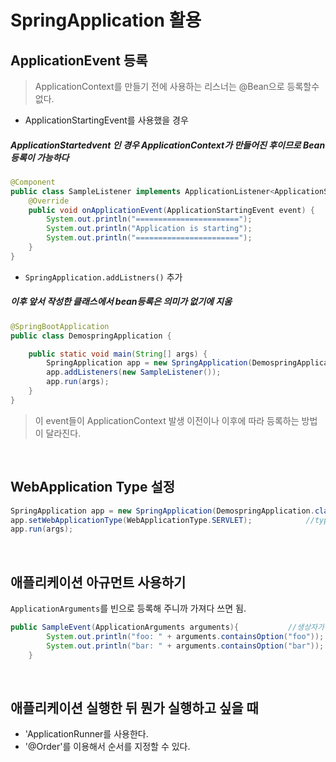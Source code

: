 SpringApplication 활용
===================

ApplicationEvent 등록
---
> ApplicationContext를 만들기 전에 사용하는 리스너는 @Bean으로 등록할수 없다.
  
  + ApplicationStartingEvent를 사용했을 경우
  ##### _ApplicationStartedvent_ 인 경우 ApplicationContext가 만들어진 후이므로 Bean 등록이 가능하다
```java
@Component
public class SampleListener implements ApplicationListener<ApplicationStartingEvent> {          //ApplicationContext 만들어지기 이전이라 Bean이 작동을 안함
    @Override
    public void onApplicationEvent(ApplicationStartingEvent event) {
        System.out.println("=======================");
        System.out.println("Application is starting");
        System.out.println("=======================");
    }
}
```
  + `SpringApplication.addListners()` 추가
  ##### _이후 앞서 작성한 클래스에서 bean등록은 의미가 없기에 지움_

```java
@SpringBootApplication
public class DemospringApplication {

    public static void main(String[] args) {
        SpringApplication app = new SpringApplication(DemospringApplication.class);
        app.addListeners(new SampleListener());
        app.run(args);
    }
}
```

> 이 event들이 ApplicationContext 발생 이전이나 이후에 따라 등록하는 방법이 달라진다.

<br/>  

WebApplication Type 설정
---

```java
SpringApplication app = new SpringApplication(DemospringApplication.class);
app.setWebApplicationType(WebApplicationType.SERVLET);            //type으로는 NONE, SERVLET, REACTIVE가 있다.
app.run(args);
```
<br/>  

애플리케이션 아규먼트 사용하기
---
`ApplicationArguments`를 빈으로 등록해 주니까 가져다 쓰면 됨.
```java
public SampleEvent(ApplicationArguments arguments){           //생상자가 한개고 생성자의 파라미터가 빈일경우에는 그 빈을 스프링이 알아서 주입한다.
        System.out.println("foo: " + arguments.containsOption("foo"));
        System.out.println("bar: " + arguments.containsOption("bar"));
    }
```

<br/>

애플리케이션 실행한 뒤 뭔가 실행하고 싶을 때
---

+ 'ApplicationRunner를 사용한다.
+ '@Order'를 이용해서 순서를 지정할 수 있다.
